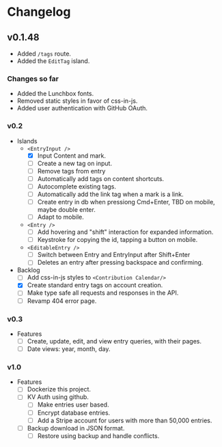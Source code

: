 # Changelog

## v0.1.48

- Added `/tags` route.
- Added the `EditTag` island.

### Changes so far

- Added the Lunchbox fonts.
- Removed static styles in favor of css-in-js.
- Added user authentication with GitHub OAuth.

### v0.2

  - Islands
    - `<EntryInput />`
      - [x] Input Content and mark.
      - [ ] Create a new tag on input.
      - [ ] Remove tags from entry
      - [ ] Automatically add tags on content shortcuts.
      - [ ] Autocomplete existing tags.
      - [ ] Automatically add the link tag when a mark is a link.
      - [ ] Create entry in db when pressiong Cmd+Enter, TBD on mobile, maybe double enter.
      - [ ] Adapt to mobile.
    - `<Entry />`
      - [ ] Add hovering and "shift" interaction for expanded information.
      - [ ] Keystroke for copying the id, tapping a button on mobile.
    - `<EditableEntry />`
      - [ ] Switch between Entry and EntryInput after Shift+Enter
      - [ ] Deletes an entry after pressing backspace and confirming.
  - Backlog
    - [ ] Add css-in-js styles to `<Contribution Calendar/>`
    - [x] Create standard entry tags on account creation.
    - [ ] Make type safe all requests and responses in the API.
    - [ ] Revamp 404 error page.

### v0.3

- Features
  - [ ] Create, update, edit, and view entry queries, with their pages.
  - [ ] Date views: year, month, day.

### v1.0

- Features
  - [ ] Dockerize this project.
  - [ ] KV Auth using github.
    - [ ] Make entries user based.
    - [ ] Encrypt database entries.
    - [ ] Add a Stripe account for users with more than 50,000 entries.
  - [ ] Backup download in JSON format.
    - [ ] Restore using backup and handle conflicts.